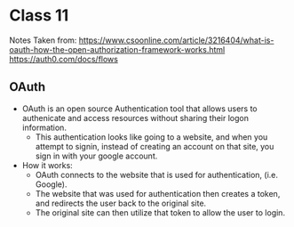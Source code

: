 # Class 11 
Notes Taken from: 
https://www.csoonline.com/article/3216404/what-is-oauth-how-the-open-authorization-framework-works.html
https://auth0.com/docs/flows

## OAuth
- OAuth is an open source Authentication tool that allows users to authenicate and access resources without sharing their logon information. 
    - This authentication looks like going to a website, and when you attempt to signin, instead of creating an account on that site, you sign in with your google account. 
- How it works: 
    - OAuth connects to the website that is used for authentication, (i.e. Google). 
    - The website that was used for authentication then creates a token, and redirects the user back to the original site. 
    - The original site can then utilize that token to allow the user to login. 
